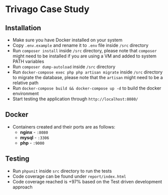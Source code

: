 # Trivago Case Study

## Installation
- Make sure you have Docker installed on your system
- Copy `.env.example` and rename it to `.env` file inside `/src` directory
- Run `composer install` inside `/src` directory, please note that `composer` might need to be installed
 if you are using a VM and added to system PATH variables
- Run `composer dump-autoload` inside `/src` directory
- Run `docker-compose exec php php artisan migrate` inside `/src` directory to migrate the database, 
please note that the `artisan` might need to be a relative path
- Run `docker-compose build && docker-compose up -d` to build the docker environment
- Start testing the application through `http://localhost:8080/`

## Docker
- Containers created and their ports are as follows:
    - **nginx** - `:8080`
    - **mysql** - `:3306`
    - **php** - `:9000`


## Testing
- Run `phpunit` inside `src` directory to run the tests
- Code coverage can be found under `report/index.html`
- Code coverage reached is +97% based on the Test driven development approach
